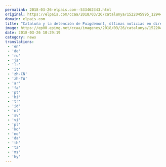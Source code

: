 ```yaml
---
permalink: 2018-03-26-elpais.com--533462343.html
original: https://elpais.com/ccaa/2018/03/26/catalunya/1522045995_129440.html#?ref=rss&format=simple&link=link
domain: elpais.com
title: "Cataluña y la detención de Puigdemont, últimas noticias en directo"
image: https://ep00.epimg.net/ccaa/imagenes/2018/03/26/catalunya/1522045995_129440_1522051790_rrss_normal.jpg
date: 2018-03-26 10:29:19
category: news
translations: 
 - 'en'
 - 'de'
 - 'ru'
 - 'ja'
 - 'fr'
 - 'it'
 - 'zh-CN'
 - 'zh-TW'
 - 'ar'
 - 'fa'
 - 'pt'
 - 'hi'
 - 'tr'
 - 'id'
 - 'nl'
 - 'sv'
 - 'vi'
 - 'pl'
 - 'ko'
 - 'no'
 - 'da'
 - 'th'
 - 'ta'
 - 'ms'
 - 'hy'
---
```


